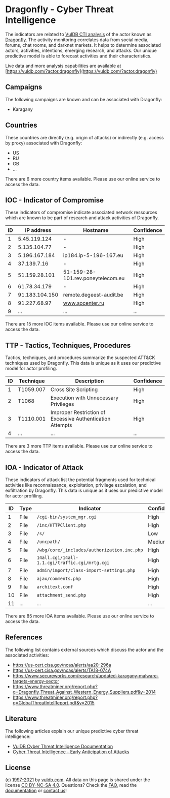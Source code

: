 # Dragonfly - Cyber Threat Intelligence

The indicators are related to [VulDB CTI analysis](https://vuldb.com/?doc.cti) of the actor known as [Dragonfly](https://vuldb.com/?actor.dragonfly). The activity monitoring correlates data from social media, forums, chat rooms, and darknet markets. It helps to determine associated actors, activities, intentions, emerging research, and attacks. Our unique predictive model is able to forecast activities and their characteristics.

Live data and more analysis capabilities are available at [https://vuldb.com/?actor.dragonfly](https://vuldb.com/?actor.dragonfly)

## Campaigns

The following campaigns are known and can be associated with Dragonfly:

* Karagany

## Countries

These countries are directly (e.g. origin of attacks) or indirectly (e.g. access by proxy) associated with Dragonfly:

* US
* RU
* GB
* ...

There are 6 more country items available. Please use our online service to access the data.

## IOC - Indicator of Compromise

These indicators of compromise indicate associated network ressources which are known to be part of research and attack activities of Dragonfly.

ID | IP address | Hostname | Confidence
-- | ---------- | -------- | ----------
1 | 5.45.119.124 | - | High
2 | 5.135.104.77 | - | High
3 | 5.196.167.184 | ip184.ip-5-196-167.eu | High
4 | 37.139.7.16 | - | High
5 | 51.159.28.101 | 51-159-28-101.rev.poneytelecom.eu | High
6 | 61.78.34.179 | - | High
7 | 91.183.104.150 | remote.degeest-audit.be | High
8 | 91.227.68.97 | www.socenter.ru | High
9 | ... | ... | ...

There are 15 more IOC items available. Please use our online service to access the data.

## TTP - Tactics, Techniques, Procedures

Tactics, techniques, and procedures summarize the suspected ATT&CK techniques used by Dragonfly. This data is unique as it uses our predictive model for actor profiling.

ID | Technique | Description | Confidence
-- | --------- | ----------- | ----------
1 | T1059.007 | Cross Site Scripting | High
2 | T1068 | Execution with Unnecessary Privileges | High
3 | T1110.001 | Improper Restriction of Excessive Authentication Attempts | High
4 | ... | ... | ...

There are 3 more TTP items available. Please use our online service to access the data.

## IOA - Indicator of Attack

These indicators of attack list the potential fragments used for technical activities like reconnaissance, exploitation, privilege escalation, and exfiltration by Dragonfly. This data is unique as it uses our predictive model for actor profiling.

ID | Type | Indicator | Confidence
-- | ---- | --------- | ----------
1 | File | `/cgi-bin/system_mgr.cgi` | High
2 | File | `/inc/HTTPClient.php` | High
3 | File | `/s/` | Low
4 | File | `/uncpath/` | Medium
5 | File | `/wbg/core/_includes/authorization.inc.php` | High
6 | File | `14all.cgi/14all-1.1.cgi/traffic.cgi/mrtg.cgi` | High
7 | File | `admin/import/class-import-settings.php` | High
8 | File | `ajax/comments.php` | High
9 | File | `architext.conf` | High
10 | File | `attachment_send.php` | High
11 | ... | ... | ...

There are 85 more IOA items available. Please use our online service to access the data.

## References

The following list contains external sources which discuss the actor and the associated activities:

* https://us-cert.cisa.gov/ncas/alerts/aa20-296a
* https://us-cert.cisa.gov/ncas/alerts/TA18-074A
* https://www.secureworks.com/research/updated-karagany-malware-targets-energy-sector
* https://www.threatminer.org/report.php?q=Dragonfly_Threat_Against_Western_Energy_Suppliers.pdf&y=2014
* https://www.threatminer.org/report.php?q=GlobalThreatIntelReport.pdf&y=2015

## Literature

The following articles explain our unique predictive cyber threat intelligence:

* [VulDB Cyber Threat Intelligence Documentation](https://vuldb.com/?doc.cti)
* [Cyber Threat Intelligence - Early Anticipation of Attacks](https://www.scip.ch/en/?labs.20201022)

## License

(c) [1997-2021](https://vuldb.com/?doc.changelog) by [vuldb.com](https://vuldb.com/?doc.about). All data on this page is shared under the license [CC BY-NC-SA 4.0](https://creativecommons.org/licenses/by-nc-sa/4.0/). Questions? Check the [FAQ](https://vuldb.com/?doc.faq), read the [documentation](https://vuldb.com/?doc) or [contact us](https://vuldb.com/?contact)!
